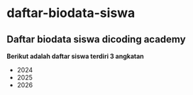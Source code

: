 daftar-biodata-siswa
==
Daftar biodata siswa dicoding academy
--
**Berikut adalah daftar siswa terdiri 3 angkatan**
- 2024
- 2025
- 2026

